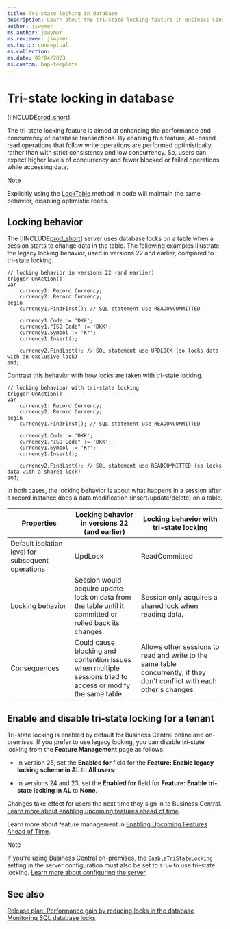 ```yaml
---
title: Tri-state locking in database
description: Learn about the tri-state locking feature in Business Central.
author: jswymer
ms.author: jswymer 
ms.reviewer: jswymer
ms.topic: conceptual 
ms.collection: 
ms.date: 09/04/2023
ms.custom: bap-template
---
```


# Tri-state locking in database

[!INCLUDE[prod_short](../includes/2023_releasewave2.md)]

The tri-state locking feature is aimed at enhancing the performance and concurrency of database transactions. By enabling this feature, AL-based read operations that follow write operations are performed optimistically, rather than with strict consistency and low concurrency. So, users can expect higher levels of concurrency and fewer blocked or failed operations while accessing data. 

> [!NOTE]
> Explicitly using the [LockTable](methods-auto/record/record-locktable-method.md) method in code will maintain the same behavior, disabling optimistic reads.

## Locking behavior

The [!INCLUDE[prod_short](../developer/includes/prod_short.md)] server uses database locks on a table when a session starts to change data in the table. The following examples illustrate the legacy locking behavior, used in versions 22 and earlier, compared to tri-state locking.

```AL
// locking behavior in versions 22 (and earlier)
trigger OnAction()
var
    currency1: Record Currency;
    currency2: Record Currency;    
begin
    currency1.FindFirst(); // SQL statement use READUNCOMMITTED

    currency1.Code := 'DKK';
    currency1."ISO Code" := 'DKK';
    currency1.Symbol := 'Kr';
    currency1.Insert();

    currency2.FindLast(); // SQL statement use UPDLOCK (so locks data with an exclusive lock)
end;
```  

Contrast this behavior with how locks are taken with tri-state locking.

```AL
// locking behaviour with tri-state locking
trigger OnAction()
var
    currency1: Record Currency;
    currency2: Record Currency;    
begin
    currency1.FindFirst(); // SQL statement use READUNCOMMITTED

    currency1.Code := 'DKK';
    currency1."ISO Code" := 'DKK';
    currency1.Symbol := 'Kr';
    currency1.Insert();

    currency2.FindLast(); // SQL statement use READCOMMITTED (so locks data with a shared lock)
end;
```  

In both cases, the locking behavior is about what happens in a session after a record instance does a data modification (insert/update/delete) on a table. 

| Properties | Locking behavior in versions 22 (and earlier) | Locking behavior with tri-state locking  | 
| ---------- | ----- | ---------  | 
| Default isolation level for subsequent operations | UpdLock | ReadCommitted |
| Locking behavior | Session would acquire update lock on data from the table until it committed or rolled back its changes.  | Session only acquires a shared lock when reading data. |
| Consequences | Could cause blocking and contention issues when multiple sessions tried to access or modify the same table. | Allows other sessions to read and write to the same table concurrently, if they don't conflict with each other's changes. |

## Enable and disable tri-state locking for a tenant

Tri-state locking is enabled by default for Business Central online and on-premises. If you prefer to use legacy locking, you can disable tri-state locking from the **Feature Management** page as follows:  

- In version 25, set the **Enabled for** field for the **Feature: Enable legacy locking scheme in AL** to **All users**:

- In versions 24 and 23, set the **Enabled for** field for **Feature: Enable tri-state locking in AL** to **None**.

Changes take effect for users the next time they sign in to Business Central. [Learn more about enabling upcoming features ahead of time](../administration/feature-management.md).

Learn more about feature management in [Enabling Upcoming Features Ahead of Time](../administration/feature-management.md).

> [!NOTE]
> If you're using Business Central on-premises, the `EnableTriStateLocking` setting in the server configuration must also be set to `true` to use tri-state locking. [Learn more about configuring the server](../administration/configure-server-instance.md#Database).

## See also

[Release plan: Performance gain by reducing locks in the database](/dynamics365/release-plan/2023wave2/smb/dynamics365-business-central/performance-gain-reducing-locks-database)  
[Monitoring SQL database locks](../administration/monitor-database-locks.md)  

